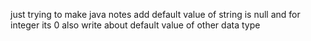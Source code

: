 just trying to make java notes
add default value of string is null and for integer its 0 also write about default value of other data type
